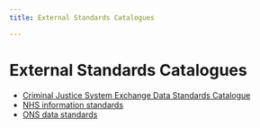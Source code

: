 ```yaml
---
title: External Standards Catalogues

---
```


# External Standards Catalogues

- [Criminal Justice System Exchange Data Standards Catalogue](https://assets.publishing.service.gov.uk/government/uploads/system/uploads/attachment_data/file/360582/cjs-data-standards-catalogue-5.0.pdf)
- [NHS information standards](https://digital.nhs.uk/data-and-information/information-standards)
- [ONS data standards](https://www.ons.gov.uk/aboutus/transparencyandgovernance/datastrategy/datastandards)

